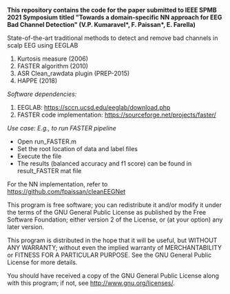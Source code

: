 __This repository contains the code for the paper submitted to IEEE SPMB 2021 Symposium titled "Towards a domain-specific NN approach for EEG Bad Channel Detection" (V.P. Kumaravel*, F. Paissan*, E. Farella)__

State-of-the-art traditional methods to detect and remove bad channels in scalp EEG using EEGLAB

1) Kurtosis measure (2006)
2) FASTER algorithm (2010)
3) ASR Clean_rawdata plugin (PREP-2015)
4) HAPPE (2018)

_Software dependencies:_
1) EEGLAB: https://sccn.ucsd.edu/eeglab/download.php
2) FASTER code implementation: https://sourceforge.net/projects/faster/

_Use case: E.g., to run FASTER pipeline_

* Open run_FASTER.m
* Set the root location of data and label files
* Execute the file
* The results (balanced accuracy and f1 score) can be found in result_FASTER mat file


For the NN implementation, refer to https://github.com/fpaissan/cleanEEGNet

This program is free software; you can redistribute it and/or modify it under the terms of the GNU General Public License as published by the Free Software Foundation; either version 2 of the License, or (at your option) any later version.

This program is distributed in the hope that it will be useful, but WITHOUT ANY WARRANTY; without even the implied warranty of MERCHANTABILITY or FITNESS FOR A PARTICULAR PURPOSE. See the GNU General Public License for more details.

You should have received a copy of the GNU General Public License along with this program; if not, see http://www.gnu.org/licenses/.
